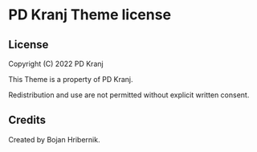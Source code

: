 # PD Kranj Theme license


## License

Copyright (C) 2022 PD Kranj

This Theme is a property of PD Kranj.

Redistribution and use are not permitted without explicit written consent.


## Credits

Created by Bojan Hribernik.
